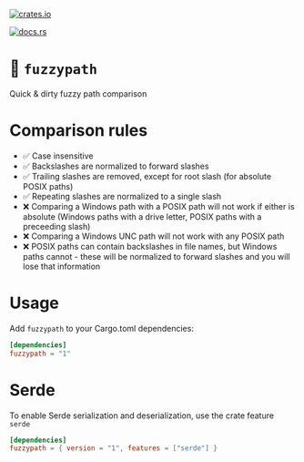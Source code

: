 [![crates.io](https://img.shields.io/crates/v/fuzzypath.svg)](https://crates.io/crates/fuzzypath)

[![docs.rs](https://docs.rs/fuzzypath/badge.svg)](https://docs.rs/fuzzypath)

# 🧹 `fuzzypath`

Quick & dirty fuzzy path comparison

# Comparison rules

* ✅ Case insensitive
* ✅ Backslashes are normalized to forward slashes
* ✅ Trailing slashes are removed, except for root slash (for absolute POSIX paths)
* ✅ Repeating slashes are normalized to a single slash
* ❌ Comparing a Windows path with a POSIX path will not work if either is absolute (Windows paths with a drive letter, POSIX paths with a preceeding slash)
* ❌ Comparing a Windows UNC path will not work with any POSIX path
* ❌ POSIX paths can contain backslashes in file names, but Windows paths cannot - these will be normalized to forward slashes and you will lose that information

# Usage

Add `fuzzypath` to your Cargo.toml dependencies:

```toml
[dependencies]
fuzzypath = "1"
```

# Serde

To enable Serde serialization and deserialization, use the crate feature `serde`

```toml
[dependencies]
fuzzypath = { version = "1", features = ["serde"] }
```
